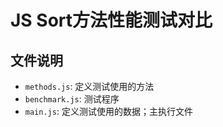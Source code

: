 # JS Sort方法性能测试对比

## 文件说明
* `methods.js`: 定义测试使用的方法
* `benchmark.js`: 测试程序
* `main.js`: 定义测试使用的数据；主执行文件